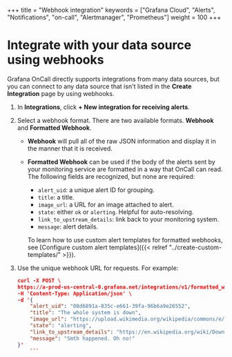 +++
title = "Webhook integration"
keywords = ["Grafana Cloud", "Alerts", "Notifications", "on-call", "Alertmanager", "Prometheus"]
weight = 100
+++

# Integrate with your data source using webhooks

Grafana OnCall directly supports integrations from many data sources, but you can connect to any data source that isn't listed in the **Create Integration** page by using webhooks.

1. In **Integrations**, click **+ New integration for receiving alerts**.
1. Select a webhook format. 
    There are two available formats. **Webhook** and **Formatted Webhook**.
    * **Webhook** will pull all of the raw JSON information and display it in the manner that it is received.
    * **Formatted Webhook** can be used if the body of the alerts sent by your monitoring service are formatted in a way that OnCall can read. The following fields are recognized, but none are required: 
        * `alert_uid`: a unique alert ID for grouping.
        * `title`: a title.
        * `image_url`: a URL for an image attached to alert.
        * `state`: either `ok` or `alerting`. Helpful for auto-resolving.
        * `link_to_upstream_details`: link back to your monitoring system.
        * `message`: alert details.

        To learn how to use custom alert templates for formatted webhooks, see [Configure custom alert templates]({{< relref "../create-custom-templates/" >}}).

1. Use the unique webhook URL for requests. For example:

    ```json
    curl -X POST \
    https://a-prod-us-central-0.grafana.net/integrations/v1/formatted_webhook/m12xmIjOcgwH74UF8CN4dk0Dh/ \
    -H 'Content-Type: Application/json' \
    -d '{
        "alert_uid": "08d6891a-835c-e661-39fa-96b6a9e26552",
        "title": "The whole system is down",
        "image_url": "https://upload.wikimedia.org/wikipedia/commons/e/ee/Grumpy_Cat_by_Gage_Skidmore.jpg",
        "state": "alerting",
        "link_to_upstream_details": "https://en.wikipedia.org/wiki/Downtime",
        "message": "Smth happened. Oh no!"
    }'
        ```